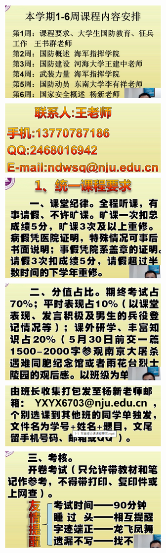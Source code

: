 ![](./images/2021-03-02-10-21-26.png)

![](./images/2021-03-02-10-21-49.png)

![](./images/2021-03-02-10-22-16.png)

![](./images/2021-03-02-10-22-35.png)

![](./images/2021-03-02-10-22-48.png)

![](./images/2021-03-02-10-23-09.png)


